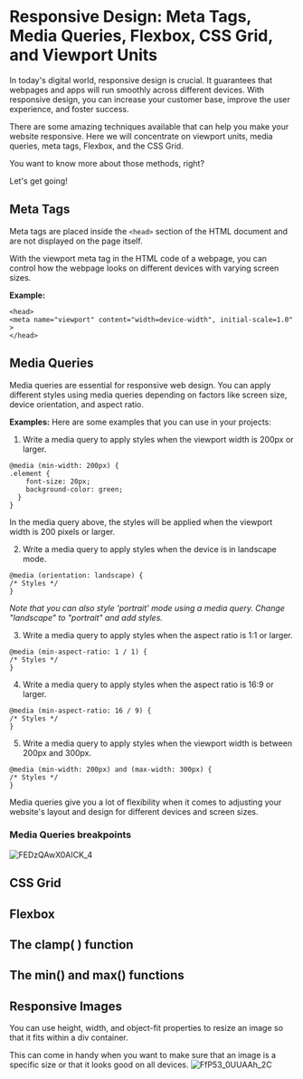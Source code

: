 # Responsive Design: Meta Tags, Media Queries, Flexbox, CSS Grid, and Viewport Units

In today's digital world, responsive design is crucial. It guarantees that webpages and apps will run smoothly across different devices.
With responsive design, you can increase your customer base, improve the user experience, and foster success. 

There are some amazing techniques available that can help you make your website responsive. Here we will concentrate on viewport units, 
media queries, meta tags, Flexbox, and the CSS Grid. 

You want to know more about those methods, right?

Let's get going!

## Meta Tags
Meta tags are placed inside the `<head>` section of the HTML document and are not displayed on the page itself. 

With the viewport meta tag in the HTML code of a webpage, you can control how the webpage looks on different devices with varying screen sizes.

**Example:**
```
<head>
<meta name="viewport" content="width=device-width", initial-scale=1.0" >
</head>
```
## Media Queries
Media queries are essential for responsive web design. You can apply different styles using media queries depending on factors like screen size, device orientation, and aspect ratio.

**Examples:**
Here are some examples that you can use in your projects:

1. Write a media query to apply styles when the viewport width is 200px or larger.
```
@media (min-width: 200px) {
.element {
    font-size: 20px;
    background-color: green;
  }
}
```
In the media query above, the styles will be applied when the viewport width is 200 pixels or larger.


2. Write a media query to apply styles when the device is in landscape mode.
```
@media (orientation: landscape) {
/* Styles */
}
```
*Note that you can also style 'portrait' mode using a media query. Change "landscape" to "portrait" and add styles.*

3. Write a media query to apply styles when the aspect ratio is 1:1 or larger.
```
@media (min-aspect-ratio: 1 / 1) {
/* Styles */
}
```

4. Write a media query to apply styles when the aspect ratio is 16:9 or larger.
```
@media (min-aspect-ratio: 16 / 9) {
/* Styles */
}
```

5. Write a media query to apply styles when the viewport width is between 200px and 300px.
```
@media (min-width: 200px) and (max-width: 300px) {
/* Styles */
}
```
Media queries give you a lot of flexibility when it comes to adjusting your website's layout and design for different devices and screen sizes.


### Media Queries breakpoints
![FEDzQAwX0AICK_4](https://github.com/ishratUmar18/upskill-frontend/assets/47534248/e28dc6dd-da4d-4bbf-aa38-72770120184d)

## CSS Grid
## Flexbox
## The clamp( ) function
## The min() and max() functions
## Responsive Images
You can use height, width, and object-fit properties to resize an image so that it fits within a div container.

This can come in handy when you want to make sure that an image is a specific size or that it looks good on all devices.
![FfP53_0UUAAh_2C](https://github.com/ishratUmar18/upskill-frontend/assets/47534248/98ab7fa7-f3b9-4a44-86af-39e7caea42f3)




